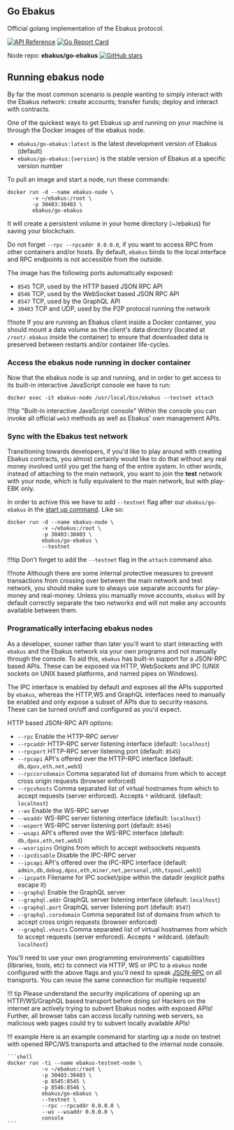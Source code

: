 ## Go Ebakus

Official golang implementation of the Ebakus protocol.

[![API Reference](
https://camo.githubusercontent.com/915b7be44ada53c290eb157634330494ebe3e30a/68747470733a2f2f676f646f632e6f72672f6769746875622e636f6d2f676f6c616e672f6764646f3f7374617475732e737667
)](https://godoc.org/github.com/ebakus/go-ebakus)
[![Go Report Card](https://goreportcard.com/badge/github.com/ebakus/go-ebakus)](https://goreportcard.com/report/github.com/ebakus/go-ebakus)

Node repo: **ebakus/go-ebakus** [![GitHub stars](https://img.shields.io/github/stars/ebakus/go-ebakus.svg?style=social&label=Star&maxAge=2592000)](https://GitHub.com/ebakus/go-ebakus)

## Running ebakus node

By far the most common scenario is people wanting to simply interact with the Ebakus network: create accounts; transfer funds; deploy and interact with contracts.

One of the quickest ways to get Ebakus up and running on your machine is through the Docker images of the ebakus node.

- `ebakus/go-ebakus:latest` is the latest development version of Ebakus (default)
- `ebakus/go-ebakus:{version}` is the stable version of Ebakus at a specific version number

To pull an image and start a node, run these commands:

```shell
docker run -d --name ebakus-node \
        -v ~/ebakus:/root \
        -p 30403:30403 \
        ebakus/go-ebakus
```

It will create a persistent volume in your home directory (~/ebakus) for
saving your blockchain.

Do not forget `--rpc --rpcaddr 0.0.0.0`, if you want to access RPC from other containers
and/or hosts. By default, `ebakus` binds to the local interface and RPC endpoints is not accessible from the outside.

The image has the following ports automatically exposed:

- `8545` TCP, used by the HTTP based JSON RPC API
- `8546` TCP, used by the WebSocket based JSON RPC API
- `8547` TCP, used by the GraphQL API
- `30403` TCP and UDP, used by the P2P protocol running the network

!!!note
    If you are running an Ebakus client inside a Docker container, you should mount a data volume as the client's data directory (located at `/root/.ebakus` inside the container) to ensure that downloaded data is preserved between restarts and/or container life-cycles.

### Access the ebakus node running in docker container

Now that the ebakus node is up and running, and in order to get access to its built-in interactive JavaScript console we have to run:

```shell
docker exec -it ebakus-node /usr/local/bin/ebakus --testnet attach
```

!!!tip "Built-in interactive JavaScript console"
    Within the console you can invoke all official `web3` methods as well as Ebakus' own management APIs.

### Sync with the Ebakus test network

Transitioning towards developers, if you'd like to play around with creating Ebakus contracts, you almost certainly would like to do that without any real money involved until you get the hang of the entire system.
In other words, instead of attaching to the main network, you want to join the **test** network with your node, which is fully equivalent to the main network, but with play-EBK only.

In order to achive this we have to add `--testnet` flag after our `ebakus/go-ebakus` in the [start up command](#running-ebakus-node). Like so:

```shell
docker run -d --name ebakus-node \
           -v ~/ebakus:/root \
           -p 30403:30403 \
           ebakus/go-ebakus \
           --testnet
```

!!!tip
    Don't forget to add the `--testnet` flag in the `attach` command also.

!!!note
    Although there are some internal protective measures to prevent transactions from crossing over between the main network and test network, you should make sure to always use separate accounts for play-money and real-money.
    Unless you manually move accounts, `ebakus` will by default correctly separate the two networks and will not make any accounts available between them.


### Programatically interfacing ebakus nodes

As a developer, sooner rather than later you'll want to start interacting with `ebakus` and the Ebakus network via your own programs and not manually through the console. To aid this, `ebakus` has built-in support for a JSON-RPC based APIs.
These can be exposed via HTTP, WebSockets and IPC (UNIX sockets on UNIX based
platforms, and named pipes on Windows).

The IPC interface is enabled by default and exposes all the APIs supported by `ebakus`, whereas the HTTP,WS and GraphQL interfaces need to manually be enabled and only expose a subset of APIs due to security reasons.
These can be turned on/off and configured as you'd expect.

HTTP based JSON-RPC API options:

* `--rpc` Enable the HTTP-RPC server
* `--rpcaddr` HTTP-RPC server listening interface (default: `localhost`)
* `--rpcport` HTTP-RPC server listening port (default: `8545`)
* `--rpcapi` API's offered over the HTTP-RPC interface (default: `db,dpos,eth,net,web3`)
* `--rpccorsdomain` Comma separated list of domains from which to accept cross origin requests (browser enforced)
* `--rpcvhosts` Comma separated list of virtual hostnames from which to accept requests (server enforced). Accepts `*` wildcard. (default: `localhost`)
* `--ws` Enable the WS-RPC server
* `--wsaddr` WS-RPC server listening interface (default: `localhost`)
* `--wsport` WS-RPC server listening port (default: `8546`)
* `--wsapi` API's offered over the WS-RPC interface (default: `db,dpos,eth,net,web3`)
* `--wsorigins` Origins from which to accept websockets requests
* `--ipcdisable` Disable the IPC-RPC server
* `--ipcapi` API's offered over the IPC-RPC interface (default: `admin,db,debug,dpos,eth,miner,net,personal,shh,txpool,web3`)
* `--ipcpath` Filename for IPC socket/pipe within the datadir (explicit paths escape it)
* `--graphql` Enable the GraphQL server
* `--graphql.addr` GraphQL server listening interface (default: `localhost`)
* `--graphql.port` GraphQL server listening port (default: `8547`)
* `--graphql.corsdomain` Comma separated list of domains from which to accept cross origin requests (browser enforced)
* `--graphql.vhosts` Comma separated list of virtual hostnames from which to accept requests (server enforced). Accepts `*` wildcard. (default: `localhost`)

You'll need to use your own programming environments' capabilities (libraries, tools, etc) to connect via HTTP, WS or IPC to a `ebakus` node configured with the above flags and you'll need to speak [JSON-RPC](https://www.jsonrpc.org/specification) on all transports.
You can reuse the same connection for multiple requests!

!!! tip
    Please understand the security implications of opening up an HTTP/WS/GraphQL based transport before doing so! Hackers on the internet are actively trying to subvert Ebakus nodes with exposed APIs! Further, all browser tabs can access locally running web servers, so malicious web pages could try to subvert locally available APIs!

!!! example
    Here is an example command for starting up a node on testnet with opened RPC/WS transports and attached to the internal node console.

    ```shell
    docker run -ti --name ebakus-testnet-node \
               -v ~/ebakus:/root \
               -p 30403:30403 \
               -p 8545:8545 \
               -p 8546:8546 \
               ebakus/go-ebakus \
               --testnet \
               --rpc --rpcaddr 0.0.0.0 \
               --ws --wsaddr 0.0.0.0 \
               console
    ```
